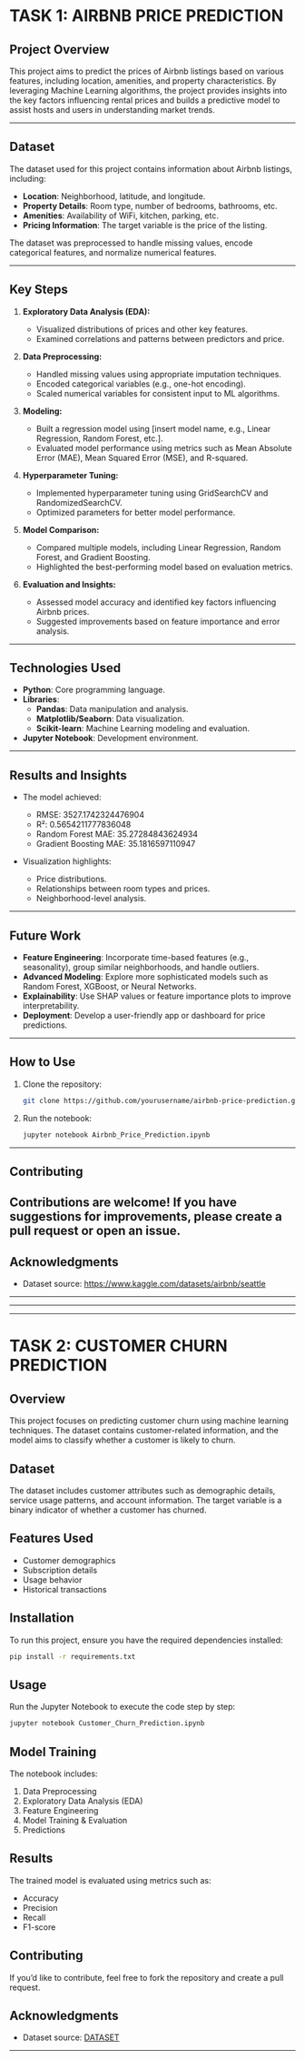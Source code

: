 # TASK 1: AIRBNB PRICE PREDICTION


## **Project Overview**
This project aims to predict the prices of Airbnb listings based on various features, including location, amenities, and property characteristics. By leveraging Machine Learning algorithms, the project provides insights into the key factors influencing rental prices and builds a predictive model to assist hosts and users in understanding market trends.

---

## **Dataset**
The dataset used for this project contains information about Airbnb listings, including:
- **Location**: Neighborhood, latitude, and longitude.
- **Property Details**: Room type, number of bedrooms, bathrooms, etc.
- **Amenities**: Availability of WiFi, kitchen, parking, etc.
- **Pricing Information**: The target variable is the price of the listing.

The dataset was preprocessed to handle missing values, encode categorical features, and normalize numerical features.

---

## **Key Steps**

1. **Exploratory Data Analysis (EDA):**
   - Visualized distributions of prices and other key features.
   - Examined correlations and patterns between predictors and price.

2. **Data Preprocessing:**
   - Handled missing values using appropriate imputation techniques.
   - Encoded categorical variables (e.g., one-hot encoding).
   - Scaled numerical variables for consistent input to ML algorithms.

3. **Modeling:**
   - Built a regression model using [insert model name, e.g., Linear Regression, Random Forest, etc.].
   - Evaluated model performance using metrics such as Mean Absolute Error (MAE), Mean Squared Error (MSE), and R-squared.

4. **Hyperparameter Tuning:**
   - Implemented hyperparameter tuning using GridSearchCV and RandomizedSearchCV.
   - Optimized parameters for better model performance.

5. **Model Comparison:**
   - Compared multiple models, including Linear Regression, Random Forest, and Gradient Boosting.
   - Highlighted the best-performing model based on evaluation metrics.


7. **Evaluation and Insights:**
   - Assessed model accuracy and identified key factors influencing Airbnb prices.
   - Suggested improvements based on feature importance and error analysis.

---

## **Technologies Used**
- **Python**: Core programming language.
- **Libraries**:
  - **Pandas**: Data manipulation and analysis.
  - **Matplotlib/Seaborn**: Data visualization.
  - **Scikit-learn**: Machine Learning modeling and evaluation.
- **Jupyter Notebook**: Development environment.

---

## **Results and Insights**
- The model achieved:
  - RMSE: 3527.1742324476904
  - R²: 0.5654211777836048
  - Random Forest MAE: 35.27284843624934
  - Gradient Boosting MAE: 35.1816597110947


- Visualization highlights:
  - Price distributions.
  - Relationships between room types and prices.
  - Neighborhood-level analysis.

---

## **Future Work**
- **Feature Engineering**: Incorporate time-based features (e.g., seasonality), group similar neighborhoods, and handle outliers.
- **Advanced Modeling**: Explore more sophisticated models such as Random Forest, XGBoost, or Neural Networks.
- **Explainability**: Use SHAP values or feature importance plots to improve interpretability.
- **Deployment**: Develop a user-friendly app or dashboard for price predictions.

---

## **How to Use**
1. Clone the repository:
   ```bash
   git clone https://github.com/yourusername/airbnb-price-prediction.git
   ```


3. Run the notebook:
   ```bash
   jupyter notebook Airbnb_Price_Prediction.ipynb
   ```

---

## **Contributing**
Contributions are welcome! If you have suggestions for improvements, please create a pull request or open an issue.
---
## **Acknowledgments**
- Dataset source: https://www.kaggle.com/datasets/airbnb/seattle



---
---
---

# TASK 2: CUSTOMER CHURN PREDICTION


## Overview
This project focuses on predicting customer churn using machine learning techniques. The dataset contains customer-related information, and the model aims to classify whether a customer is likely to churn.

## Dataset
The dataset includes customer attributes such as demographic details, service usage patterns, and account information. The target variable is a binary indicator of whether a customer has churned.

## Features Used
- Customer demographics
- Subscription details
- Usage behavior
- Historical transactions

## Installation
To run this project, ensure you have the required dependencies installed:

```bash
pip install -r requirements.txt
```

## Usage
Run the Jupyter Notebook to execute the code step by step:

```bash
jupyter notebook Customer_Churn_Prediction.ipynb
```

## Model Training
The notebook includes:
1. Data Preprocessing
2. Exploratory Data Analysis (EDA)
3. Feature Engineering
4. Model Training & Evaluation
5. Predictions

## Results
The trained model is evaluated using metrics such as:
- Accuracy
- Precision
- Recall
- F1-score

## Contributing
If you’d like to contribute, feel free to fork the repository and create a pull request.


## **Acknowledgments**
- Dataset source: [DATASET](https://www.kaggle.com/datasets/blastchar/telco-customer-churn/data)




---
